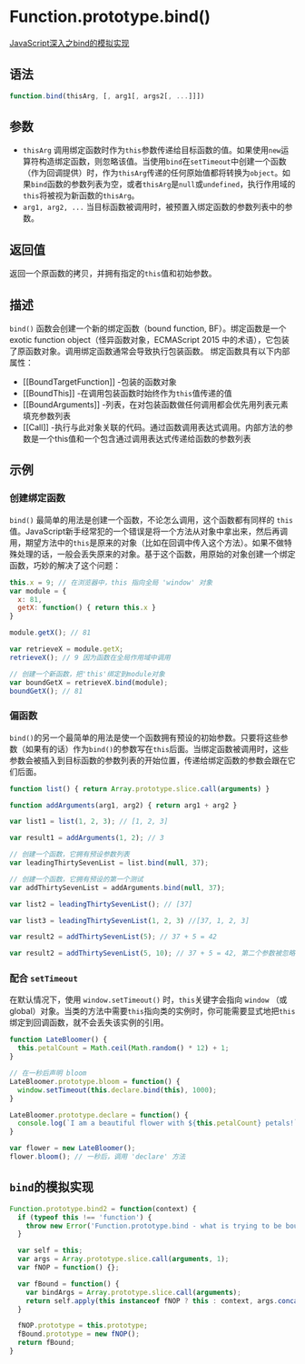 # Function.prototype.bind()
<a href='https://github.com/mqyqingfeng/Blog/issues/12'>JavaScript深入之bind的模拟实现</a>

## 语法
```js
function.bind(thisArg, [, arg1[, args2[, ...]]])
```

## 参数
- `thisArg` 调用绑定函数时作为`this`参数传递给目标函数的值。如果使用`new`运算符构造绑定函数，则忽略该值。当使用`bind`在`setTimeout`中创建一个函数（作为回调提供）时，作为`thisArg`传递的任何原始值都将转换为`object`。如果`bind`函数的参数列表为空，或者`thisArg`是`null`或`undefined`，执行作用域的`this`将被视为新函数的`thisArg`。
- `arg1, arg2, ...` 当目标函数被调用时，被预置入绑定函数的参数列表中的参数。

## 返回值
返回一个原函数的拷贝，并拥有指定的`this`值和初始参数。

## 描述
`bind()` 函数会创建一个新的绑定函数（bound function, BF）。绑定函数是一个 exotic function object（怪异函数对象，ECMAScript 2015 中的术语），它包装了原函数对象。调用绑定函数通常会导致执行包装函数。
绑定函数具有以下内部属性：
  - [[BoundTargetFunction]] -包装的函数对象
  - [[BoundThis]] -在调用包装函数时始终作为`this`值传递的值
  - [[BoundArguments]] -列表，在对包装函数做任何调用都会优先用列表元素填充参数列表
  - [[Call]] -执行与此对象关联的代码。通过函数调用表达式调用。内部方法的参数是一个this值和一个包含通过调用表达式传递给函数的参数列表

## 示例

### 创建绑定函数
`bind()` 最简单的用法是创建一个函数，不论怎么调用，这个函数都有同样的 `this` 值。JavaScript新手经常犯的一个错误是将一个方法从对象中拿出来，然后再调用，期望方法中的`this`是原来的对象（比如在回调中传入这个方法）。如果不做特殊处理的话，一般会丢失原来的对象。基于这个函数，用原始的对象创建一个绑定函数，巧妙的解决了这个问题：
```js
this.x = 9; // 在浏览器中，this 指向全局 'window' 对象
var module = {
  x: 81,
  getX: function() { return this.x }
}

module.getX(); // 81

var retrieveX = module.getX;
retrieveX(); // 9 因为函数在全局作用域中调用

// 创建一个新函数，把'this'绑定到module对象
var boundGetX = retrieveX.bind(module);
boundGetX(); // 81
```

### 偏函数
`bind()`的另一个最简单的用法是使一个函数拥有预设的初始参数。只要将这些参数（如果有的话）作为`bind()`的参数写在`this`后面。当绑定函数被调用时，这些参数会被插入到目标函数的参数列表的开始位置，传递给绑定函数的参数会跟在它们后面。
```js
function list() { return Array.prototype.slice.call(arguments) }

function addArguments(arg1, arg2) { return arg1 + arg2 }

var list1 = list(1, 2, 3); // [1, 2, 3]

var result1 = addArguments(1, 2); // 3

// 创建一个函数，它拥有预设参数列表
var leadingThirtySevenList = list.bind(null, 37);

// 创建一个函数，它拥有预设的第一个测试
var addThirtySevenList = addArguments.bind(null, 37);

var list2 = leadingThirtySevenList(); // [37]

var list3 = leadingThirtySevenList(1, 2, 3) //[37, 1, 2, 3]

var result2 = addThirtySevenList(5); // 37 + 5 = 42

var result2 = addThirtySevenList(5, 10); // 37 + 5 = 42, 第二个参数被忽略
```

### 配合 `setTimeout`
在默认情况下，使用 `window.setTimeout()` 时，`this`关键字会指向 `window` （或global）对象。当类的方法中需要`this`指向类的实例时，你可能需要显式地把`this`绑定到回调函数，就不会丢失该实例的引用。
```js
function LateBloomer() {
  this.petalCount = Math.ceil(Math.random() * 12) + 1;
}

// 在一秒后声明 bloom
LateBloomer.prototype.bloom = function() {
  window.setTimeout(this.declare.bind(this), 1000);
}

LateBloomer.prototype.declare = function() {
  console.log(`I am a beautiful flower with ${this.petalCount} petals!`)
}

var flower = new LateBloomer();
flower.bloom(); // 一秒后，调用 'declare' 方法
```


## `bind`的模拟实现
```js
Function.prototype.bind2 = function(context) {
  if (typeof this !== 'function') {
    throw new Error('Function.prototype.bind - what is trying to be bound is not callable');
  }

  var self = this;
  var args = Array.prototype.slice.call(arguments, 1);
  var fNOP = function() {};

  var fBound = function() {
    var bindArgs = Array.prototype.slice.call(arguments);
    return self.apply(this instanceof fNOP ? this : context, args.concat(bindArgs));
  }

  fNOP.prototype = this.prototype;
  fBound.prototype = new fNOP();
  return fBound;
}
```
